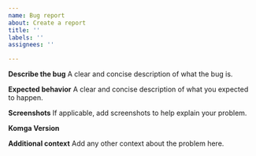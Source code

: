 ```yaml
---
name: Bug report
about: Create a report
title: ''
labels: ''
assignees: ''

---
```


**Describe the bug**
A clear and concise description of what the bug is.

**Expected behavior**
A clear and concise description of what you expected to happen.

**Screenshots**
If applicable, add screenshots to help explain your problem.

**Komga Version**

**Additional context**
Add any other context about the problem here.
